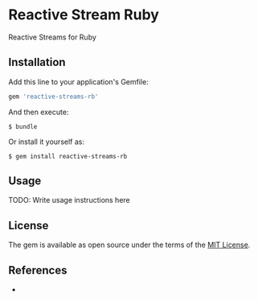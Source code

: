 Reactive Stream Ruby
==========================

Reactive Streams for Ruby

## Installation

Add this line to your application's Gemfile:

```ruby
gem 'reactive-streams-rb'
```

And then execute:

    $ bundle

Or install it yourself as:

    $ gem install reactive-streams-rb

## Usage

TODO: Write usage instructions here

## License

The gem is available as open source under the terms of the [MIT License](https://opensource.org/licenses/MIT).

## References

* 
